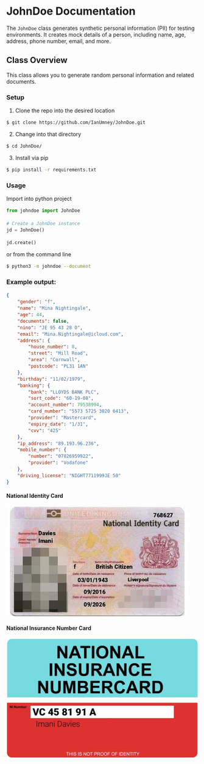 

# JohnDoe Documentation

The `JohnDoe` class generates synthetic personal information (PII) for testing environments. It creates mock details of a person, including name, age, address, phone number, email, and more.

## Class Overview

This class allows you to generate random personal information and related documents.


### Setup
1. Clone the repo into the desired location
```bash
$ git clone https://github.com/IanUmney/JohnDoe.git
```
2. Change into that directory
```bash
$ cd JohnDoe/
```
3. Install via pip
```bash
$ pip install -r requirements.txt
```

### Usage
Import into python project
```python
from johndoe import JohnDoe

# Create a JohnDoe instance
jd = JohnDoe()

jd.create()
```
or from the command line
```bash
$ python3 -m johndoe --document
```

### Example output:
```json
{
    "gender": "f",
    "name": "Mina Nightingale",
    "age": 44,
    "documents": false,
    "nino": "JE 95 43 28 O",
    "email": "Mina.Nightingale@icloud.com",
    "address": {
        "house_number": 8,
        "street": "Mill Road",
        "area": "Cornwall",
        "postcode": "PL31 1AN"
    },
    "birthday": "11/02/1979",
    "banking": {
        "bank": "LLOYDS BANK PLC",
        "sort_code": "60-19-08",
        "account_number": 79538994,
        "card_number": "5573 5725 3020 6413",
        "provider": "Mastercard",
        "expiry_date": "1/31",
        "cvv": "425"
    },
    "ip_address": "89.193.96.236",
    "mobile_number": {
        "number": "07826959922",
        "provider": "Vodafone"
    },
    "driving_license": "NIGHT7711999JE 50"
}
```
#### National Identity Card
![generated_national_identity_card.jpg](src/national_identity_card/generated_national_identity_card.jpg)
#### National Insurance Number Card
![generated_national_insurance_card.jpg](src/national_insurance/nino_card.jpg)

